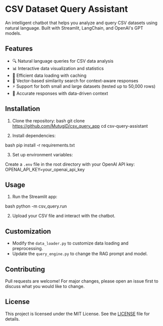 # CSV Dataset Query Assistant

An intelligent chatbot that helps you analyze and query CSV datasets using natural language. Built with Streamlit, LangChain, and OpenAI's GPT models.

## Features

- 🔍 Natural language queries for CSV data analysis
- 📊 Interactive data visualization and statistics
- 💾 Efficient data loading with caching
- 🔄 Vector-based similarity search for context-aware responses
- ⚡ Support for both small and large datasets (tested up to 50,000 rows)
- 🎯 Accurate responses with data-driven context

## Installation

1. Clone the repository:
bash
git clone https://github.com/MutugiD/csv_query_app
cd csv-query-assistant

2. Install dependencies:

bash
pip install -r requirements.txt

3. Set up environment variables:

Create a `.env` file in the root directory with your OpenAI API key:
OPENAI_API_KEY=your_openai_api_key

## Usage

1. Run the Streamlit app:

bash
python -m csv_query.run

2. Upload your CSV file and interact with the chatbot.

## Customization

- Modify the `data_loader.py` to customize data loading and preprocessing.
- Update the `query_engine.py` to change the RAG prompt and model.

## Contributing

Pull requests are welcome! For major changes, please open an issue first to discuss what you would like to change.

## License

This project is licensed under the MIT License. See the [LICENSE](LICENSE) file for details.



